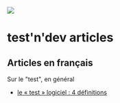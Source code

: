 ![](https://www.testndev.com/assets/img/webapp-logo.svg)


# test'n'dev articles

## Articles en français

Sur le "test", en général

- [le « test » logiciel : 4 définitions](articles/100-definitions-de-test-logiciel.html)